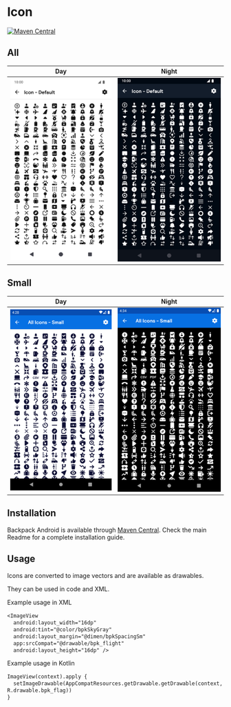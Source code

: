 # Icon

[![Maven Central](https://img.shields.io/maven-central/v/net.skyscanner.backpack/backpack-android)](https://search.maven.org/artifact/net.skyscanner.backpack/backpack-android)

## All

| Day | Night                                                                                                                                                                   |
| --- |-------------------------------------------------------------------------------------------------------------------------------------------------------------------------|
| <img src="https://raw.githubusercontent.com/Skyscanner/backpack-android/main/docs/view/Icon/screenshots/default.png" alt="Icon component" width="375" /> | <img src="https://raw.githubusercontent.com/Skyscanner/backpack-android/main/docs/view/Icon/screenshots/default_dm.png" alt="Icon component - dark mode" width="375" /> |

## Small

| Day | Night |
| --- | --- |
| <img src="https://raw.githubusercontent.com/Skyscanner/backpack-android/main/docs/view/Icon/screenshots/small.png" alt="Sm Icon component" width="375" /> |<img src="https://raw.githubusercontent.com/Skyscanner/backpack-android/main/docs/view/Icon/screenshots/small_dm.png" alt="Sm Icon component - dark mode" width="375" /> |

## Installation

Backpack Android is available through [Maven Central](https://search.maven.org/artifact/net.skyscanner.backpack/backpack-android). Check the main Readme for a complete installation guide.

## Usage

Icons are converted to image vectors and are available as drawables.

They can be used in code and XML.

Example usage in XML

```
<ImageView
  android:layout_width="16dp"
  android:tint="@color/bpkSkyGray"
  android:layout_margin="@dimen/bpkSpacingSm"
  app:srcCompat="@drawable/bpk_flight"
  android:layout_height="16dp" />
```

Example usage in Kotlin

```
ImageView(context).apply {
  setImageDrawable(AppCompatResources.getDrawable.getDrawable(context, R.drawable.bpk_flag))
}
```
